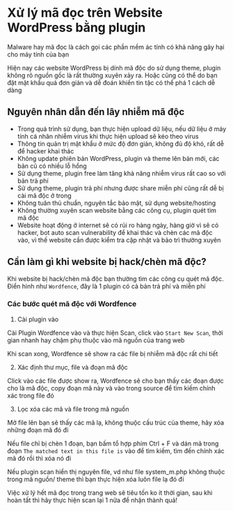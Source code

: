 # Xử lý mã đọc trên Website WordPress bằng plugin

Malware hay mã đọc là cách gọi các phần mềm ác tính có khả năng gây hại cho máy tính của bạn

Hiện nay các website WordPress bị dính mã độc do sử dụng theme, plugin không rõ nguồn gốc là rất thường xuyên xảy ra. Hoặc cũng có thể do bạn đặt mật khẩu quá đơn giản và dễ đoán khiến tin tặc có thể phá 1 cách dễ dàng

## Nguyên nhân dẫn đến lây nhiễm mã độc

- Trong quá trình sử dụng, bạn thực hiện upload dữ liệu, nếu dữ liệu ở máy tính cá nhân nhiễm virus khi thực hiện upload sẽ kéo theo virus
- Thông tin quản trị mật khẩu ở mức độ đơn giản, không đủ độ khó, rất dễ để hacker khai thác
- Không update phiên bản WordPress, plugin và theme lên bản mới, các bản cũ có nhiều lỗ hổng
- Sử dụng theme, plugin free làm tăng khả năng nhiễm virus rất cao so với bản trả phí
- Sử dụng theme, plugin trả phí nhưng được share miễn phí cũng rất dễ bị cài mã độc ở trong
- Không tuân thủ chuẩn, nguyên tắc bảo mật, sử dụng website/hosting
- Không thường xuyên scan website bằng các công cụ, plugin quét tìm mã độc
- Website hoạt động ở internet sẽ có rủi ro hàng ngày, hàng giờ vì sẽ có hacker, bot auto scan vulnerability để khai thác và chèn các mã độc vào, vì thế website cần được kiểm tra cập nhật và bảo trì thường xuyên

## Cần làm gì khi website bị hack/chèn mã độc?

Khi website bị hack/chèn mã độc bạn thường tìm các công cụ quét mã độc. Điển hình như ```Wordfence```, đây là 1 plugin có cả bản trả phí và miễn phí

### Các bước quét mã độc với Wordfence

1. Cài plugin vào

Cài Plugin Wordfence vào và thực hiện Scan, click vào ```Start New Scan```, thời gian nhanh hay chậm phụ thuộc vào mã nguồn của trang web

Khi scan xong, Wordfence sẽ show ra các file bị nhiễm mã độc rất chi tiết

2. Xác định thư mục, file và đoạn mã độc

Click vào các file được show ra, Wordfence sẽ cho bạn thấy các đoạn được cho là mã độc, copy đoạn mã này và vào trong source để tìm kiếm chính xác trong file đó

3. Lọc xóa các mã và file trong mã nguồn

Mở file lên bạn sẽ thấy các mã lạ, không thuộc cấu trúc của theme, hãy xóa những đoạn mã đó đi

Nếu file chỉ bị chèn 1 đoạn, bạn bấm tổ hợp phím Ctrl + F và dán mã trong đoạn ```The matched text in this file is``` vào để tìm kiếm, tìm đến chính xác mã đó rồi thì xóa nó đi

Nếu plugin scan hiển thị nguyên file, vd như file system_m.php không thuộc trong mã nguồn/ theme thì bạn thực hiện xóa luôn file lạ đó đi

Việc xử lý hết mã đọc trong trang web sẽ tiêu tốn ko ít thời gian, sau khi hoàn tất thì hãy thực hiện scan lại 1 nữa để nhận thành quả!
